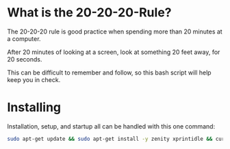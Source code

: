 # What is the 20-20-20-Rule?
The 20-20-20 rule is good practice when spending more than 20 minutes at a computer.  

After 20 minutes of looking at a screen, look at something 20 feet away, for 20 seconds.  

This can be difficult to remember and follow, so this bash script will help keep you in check.

# Installing
Installation, setup, and startup all can be handled with this one command:
```bash
sudo apt-get update && sudo apt-get install -y zenity xprintidle && curl -o ~/20-20-20-reminder.sh https://raw.githubusercontent.com/syntaxerror019/20-20-20-Rule/main/reminder.sh && chmod +x ~/20-20-20-reminder.sh && grep -qxF '~/20-20-20-reminder.sh &' ~/.bashrc || echo '~/20-20-20-reminder.sh &' >> ~/.bashrc && ~/20-20-20-reminder.sh &
```
